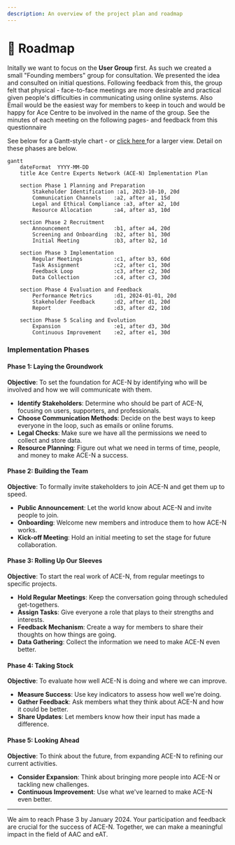 ```yaml
---
description: An overview of the project plan and roadmap
---
```


# 📅 Roadmap

Initally we want to focus on the **User Group** first. As such we created a small "Founding members" group for consultation. We presented the idea and consulted on initial questions.  Following feedback from this, the group felt that physical - face-to-face meetings are more desirable and practical given people's difficulties in communicating using online systems.  Also Email would be the easiest way for members to keep in touch and would be happy for Ace Centre to be involved in the name of the group. See the minutes of each meeting on the following pages- and feedback from this questionnaire

See below for a Gantt-style chart - or [click here ](https://mermaid.ink/img/pako:eNqFkk9r3DAQxb\_KoJMXbFhrNyn4VrJpobBJSdpDwJepNV6L6I-xpCZLyHfvaL1QbwvtnIw076f3xvMmOq9INOKALsbWAZfCSJ\_8ZDEC7HbVfl89Pc03UUdD8OBRWRzB9\_CxI7ghFyeC29eRphjmRnrtTFIU4IXoWeExgFxLWdV1JdfcMTcF6qL2Dr4HmuDz5NM4n-e6tagN9N4Y\_6LdAXoi9QO7Z-A2p6CGRTXKOyoB6xLyG7KSsoRa\_YbdDKinAMjCbPgboQVLFKEY8WjZ\_ukq6INL4wou0MgWfzIcOAxT5aZac4ZNCZsF\_-uAgdgTj4BB2S6P5hQICn7wjGxOs6XAYuwjR56R2\_UF6Rh0hwb2bC-DinujBrSXrs4sOAO3C-DmMvnfvEef4vBP3NUCt\_0Tl4PKRdDiDvM\_RLM6QVhyvZBf\_SdegOJLcrRqcvOHhZAhknWiFJZ4EbXiDX3LnFbEgSy1ouFPRT0mE1vRunduxRT949F1oolTolKkMW\_yTuNhQjsfvv8CDenZaQ?type=png)for a larger view. Detail on these phases are below.&#x20;

```mermaid
gantt
    dateFormat  YYYY-MM-DD
    title Ace Centre Experts Network (ACE-N) Implementation Plan

    section Phase 1 Planning and Preparation
		Stakeholder Identification :a1, 2023-10-10, 20d
		Communication Channels    :a2, after a1, 15d
		Legal and Ethical Compliance :a3, after a2, 10d
		Resource Allocation       :a4, after a3, 10d

    section Phase 2 Recruitment
		Announcement              :b1, after a4, 20d
		Screening and Onboarding  :b2, after b1, 30d
		Initial Meeting           :b3, after b2, 1d

    section Phase 3 Implementation
		Regular Meetings          :c1, after b3, 60d
		Task Assignment           :c2, after c1, 30d
		Feedback Loop             :c3, after c2, 30d
		Data Collection           :c4, after c3, 30d

    section Phase 4 Evaluation and Feedback
		Performance Metrics       :d1, 2024-01-01, 20d
		Stakeholder Feedback      :d2, after d1, 20d
		Report                    :d3, after d2, 10d

    section Phase 5 Scaling and Evolution
		Expansion                 :e1, after d3, 30d
		Continuous Improvement    :e2, after e1, 30d

```

### Implementation Phases

#### Phase 1: Laying the Groundwork

**Objective**: To set the foundation for ACE-N by identifying who will be involved and how we will communicate with them.

* **Identify Stakeholders**: Determine who should be part of ACE-N, focusing on users, supporters, and professionals.
* **Choose Communication Methods**: Decide on the best ways to keep everyone in the loop, such as emails or online forums.
* **Legal Checks**: Make sure we have all the permissions we need to collect and store data.
* **Resource Planning**: Figure out what we need in terms of time, people, and money to make ACE-N a success.

#### Phase 2: Building the Team

**Objective**: To formally invite stakeholders to join ACE-N and get them up to speed.

* **Public Announcement**: Let the world know about ACE-N and invite people to join.
* **Onboarding**: Welcome new members and introduce them to how ACE-N works.
* **Kick-off Meeting**: Hold an initial meeting to set the stage for future collaboration.

#### Phase 3: Rolling Up Our Sleeves

**Objective**: To start the real work of ACE-N, from regular meetings to specific projects.

* **Hold Regular Meetings**: Keep the conversation going through scheduled get-togethers.
* **Assign Tasks**: Give everyone a role that plays to their strengths and interests.
* **Feedback Mechanism**: Create a way for members to share their thoughts on how things are going.
* **Data Gathering**: Collect the information we need to make ACE-N even better.

#### Phase 4: Taking Stock

**Objective**: To evaluate how well ACE-N is doing and where we can improve.

* **Measure Success**: Use key indicators to assess how well we're doing.
* **Gather Feedback**: Ask members what they think about ACE-N and how it could be better.
* **Share Updates**: Let members know how their input has made a difference.

#### Phase 5: Looking Ahead

**Objective**: To think about the future, from expanding ACE-N to refining our current activities.

* **Consider Expansion**: Think about bringing more people into ACE-N or tackling new challenges.
* **Continuous Improvement**: Use what we've learned to make ACE-N even better.

***

We aim to reach Phase 3 by January 2024. Your participation and feedback are crucial for the success of ACE-N. Together, we can make a meaningful impact in the field of AAC and eAT.
